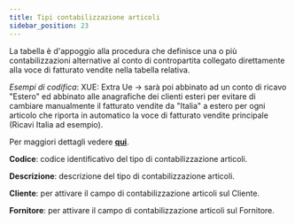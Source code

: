 ```yaml
---
title: Tipi contabilizzazione articoli
sidebar_position: 23
---
```


La tabella è d'appoggio alla procedura che definisce una o più contabilizzazioni alternative al conto di contropartita collegato direttamente alla voce di fatturato vendite nella tabella relativa.

*Esempi di codifica*:
XUE: Extra Ue -> sarà poi abbinato ad un conto di ricavo "Estero" ed abbinato alle anagrafiche dei clienti esteri per evitare di cambiare manualmente il fatturato vendite da "Italia" a estero per ogni articolo che riporta in automatico la voce di fatturato vendite principale (Ricavi Italia ad esempio).

Per maggiori dettagli vedere [**qui**](/docs/erp-home/registers/contacts/create-new-contact/accounting-data/customer-vendors-data/finance).

**Codice**: codice identificativo del tipo di contabilizzazione articoli.

**Descrizione**: descrizione del tipo di contabilizzazione articoli.

**Cliente**: per attivare il campo di contabilizzazione articoli sul Cliente.

**Fornitore**: per attivare il campo di contabilizzazione articoli sul Fornitore.